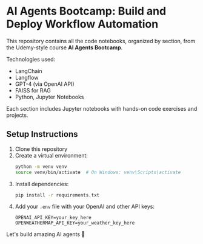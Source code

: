 # AI Agents Bootcamp: Build and Deploy Workflow Automation

This repository contains all the code notebooks, organized by section, from the Udemy-style course **AI Agents Bootcamp**. 

Technologies used:
- LangChain
- Langflow
- GPT-4 (via OpenAI API)
- FAISS for RAG
- Python, Jupyter Notebooks

Each section includes Jupyter notebooks with hands-on code exercises and projects.

## Setup Instructions

1. Clone this repository
2. Create a virtual environment:
   ```bash
   python -m venv venv
   source venv/bin/activate  # On Windows: venv\Scripts\activate
   ```
3. Install dependencies:
   ```bash
   pip install -r requirements.txt
   ```
4. Add your `.env` file with your OpenAI and other API keys:
   ```
   OPENAI_API_KEY=your_key_here
   OPENWEATHERMAP_API_KEY=your_weather_key_here
   ```

Let's build amazing AI agents 🚀
